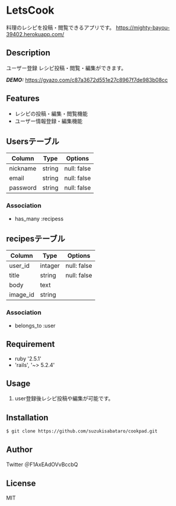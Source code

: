 # LetsCook
料理のレシピを投稿・閲覧できるアプリです。
https://mighty-bayou-39402.herokuapp.com/

## Description
ユーザー登録
レシピ投稿・閲覧・編集ができます。

***DEMO:***
https://gyazo.com/c87a3672d551e27c8967f7de983b08cc

## Features
- レシピの投稿・編集・閲覧機能
- ユーザー情報登録・編集機能

## Usersテーブル
|Column|Type|Options|
|------|----|-------|
|nickname|string|null: false|
|email|string|null: false|
|password|string|null: false|

### Association
- has_many :recipess

## recipesテーブル
|Column|Type|Options|
|------|----|-------|
|user_id|intager|null: false|
|title|string|null: false|
|body|text|
|image_id|string|

### Association
- belongs_to :user


## Requirement
- ruby '2.5.1'
- 'rails', '~> 5.2.4'

## Usage
1. user登録後レシピ投稿や編集が可能です。

## Installation
    $ git clone https://github.com/suzukisabataro/cookpad.git

## Author
Twitter
＠F1AxEAdOVvBccbQ

## License
MIT
